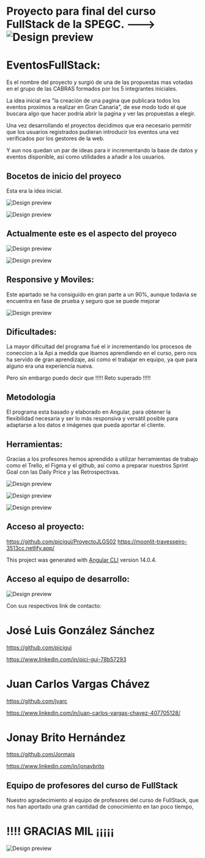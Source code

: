 # Proyecto para final del curso FullStack de la SPEGC. ---> ![Design preview](./src/assets/img/logo-favicon.png)

# EventosFullStack:

Es el nombre del proyecto y surgió de una de las propuestas mas votadas en el grupo de las CABRAS formados por los 5 integrantes iniciales.

La idea inicial era "la creación de una pagina que publicara todos los eventos proximos a realizar en Gran Canaria", de ese modo todo el que buscara algo que hacer podría abrir la pagina y ver las propuestas a elegir.

Una vez desarrollando el proyectos decidimos que era necesario permitir que los usuarios registrados pudieran introducir los eventos una vez verificados por los gestores de la web.

Y aun nos quedan un par de ideas para ir incrementando la base de datos y eventos disponible, así como utilidades a añadir a los usuarios.

## Bocetos de inicio del proyeco

Esta era la idea inicial.

![Design preview](./Bocetos/idea1.png)

![Design preview](./Bocetos/idea2.png)

## Actualmente este es el aspecto del proyeco

![Design preview](./Bocetos/Actual1.png)

![Design preview](./Bocetos/Actual2.png)

## Responsive y Moviles:

Este apartado se ha consiguido en gran parte a un 90%, aunque todavia se encuentra en fase de prueba y seguro que se puede mejorar

![Design preview](./Bocetos/Responsive.png)

## Dificultades:

La mayor dificultad del programa fué el ir incrementando los procesos de coneccion a la Api a medida que ibamos aprendiendo en el curso, pero nos ha servido de gran aprendizaje, así como el trabajar en equipo, ya que para alguno era una experiencia nueva.

Pero sin embargo puedo decir que !!!!! Reto superado !!!!!

## Metodologia

El programa esta basado y elaborado en Angular, para obtener la flexibilidad necesaria y ser lo más responsiva y versátil posible para adaptarse a los datos e imágenes que pueda aportar el cliente.

## Herramientas:

Gracias a los profesores hemos aprendido a utilizar herramientas de trabajo como el Trello, el Figma y el github, así como a preparar nuestros Sprint Goal con las Daily Price y las Retrospectivas.

![Design preview](./Bocetos/trello.png)

![Design preview](./Bocetos/figma.png)

![Design preview](./Bocetos/github.png)

## Acceso al proyecto:

https://github.com/picigui/ProyectoJLGS02
https://moonlit-travesseiro-3513cc.netlify.app/

This project was generated with [Angular CLI](https://github.com/angular/angular-cli) version 14.0.4.

## Acceso al equipo de desarrollo:

![Design preview](./Bocetos/Equipo.png)

Con sus respectivos link de contacto:

# José Luis González Sánchez

https://github.com/picigui

https://www.linkedin.com/in/pici-gui-78b57293

# Juan Carlos Vargas Chávez

https://github.com/jvarc

https://www.linkedin.com/in/juan-carlos-vargas-chavez-407705128/

# Jonay Brito Hernández

https://github.com/Jormais

https://www.linkedin.com/in/jonaybrito

## Equipo de profesores del curso de FullStack

Nuestro agradecimiento al equipo de profesores del curso de FullStack, que nos han aportado una gran cantidad de conocimiento en tan poco tiempo,

# !!!! GRACIAS MIL ¡¡¡¡¡

![Design preview](./Bocetos/Equipo-de-profesores.png)
